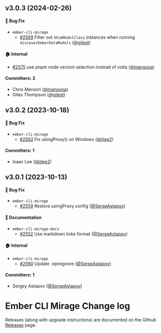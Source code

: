 
## v3.0.3 (2024-02-26)

#### :bug: Bug Fix
* `ember-cli-mirage`
  * [#2569](https://github.com/miragejs/ember-cli-mirage/pull/2569) Filter out `ShimModelClass` instances when running `discoverEmberDataModels` ([@gilest](https://github.com/gilest))

#### :house: Internal
* [#2575](https://github.com/miragejs/ember-cli-mirage/pull/2575) use pnpm node version selection instead of volta ([@mansona](https://github.com/mansona))

#### Committers: 2
- Chris Manson ([@mansona](https://github.com/mansona))
- Giles Thompson ([@gilest](https://github.com/gilest))


## v3.0.2 (2023-10-18)

#### :bug: Bug Fix
* `ember-cli-mirage`
  * [#2562](https://github.com/miragejs/ember-cli-mirage/pull/2562) Fix usingProxy() on Windows ([@ijlee2](https://github.com/ijlee2))

#### Committers: 1
- Isaac Lee ([@ijlee2](https://github.com/ijlee2))


## v3.0.1 (2023-10-13)

#### :bug: Bug Fix
* `ember-cli-mirage`
  * [#2559](https://github.com/miragejs/ember-cli-mirage/pull/2559) Restore usingProxy config ([@SergeAstapov](https://github.com/SergeAstapov))

#### :memo: Documentation
* `ember-cli-mirage-docs`
  * [#2552](https://github.com/miragejs/ember-cli-mirage/pull/2552) Use markdown links format ([@SergeAstapov](https://github.com/SergeAstapov))

#### :house: Internal
* `ember-cli-mirage`
  * [#2560](https://github.com/miragejs/ember-cli-mirage/pull/2560) Update .npmignore ([@SergeAstapov](https://github.com/SergeAstapov))

#### Committers: 1
- Sergey Astapov ([@SergeAstapov](https://github.com/SergeAstapov))

# Ember CLI Mirage Change log

Releases (along with upgrade instructions) are documented on the Github [Releases](https://github.com/miragejs/ember-cli-mirage/releases) page.
